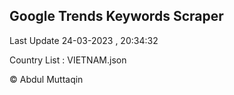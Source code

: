 

## Google Trends Keywords Scraper 
 
Last Update 24-03-2023 , 20:34:32

Country List :
VIETNAM.json



© Abdul Muttaqin 
